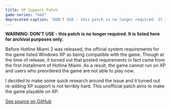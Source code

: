 ```yaml
---
title: XP Support Patch
game-series: "hm2"
deprecated-caption: "DON'T USE - this patch is no longer required. It is listed here for archival purposes only."
---
```


**WARNING: DON'T USE - this patch is no longer required. It is listed here for archival purposes only.**

Before Hotline Miami 2 was released, the official system requirements for the game listed Windows XP as being
compatible with the game. Though at the time of release, it turned out that posted requirements in fact came from
the first installment of Hotline Miami. As a result, the game cannot run on XP and users who preordered the game are
not able to play now.

I decided to make some quick research around the issue and it turned out re-adding XP support is not terribly hard.
This unofficial patch aims to make the game playable on XP.

<div class="container">
<div class="row form-group"><a href="https://github.com/CookiePLMonster/HM2-XP" class="btn btn-success btn-lg" role="button">See source on GitHub</a></div>
</div>